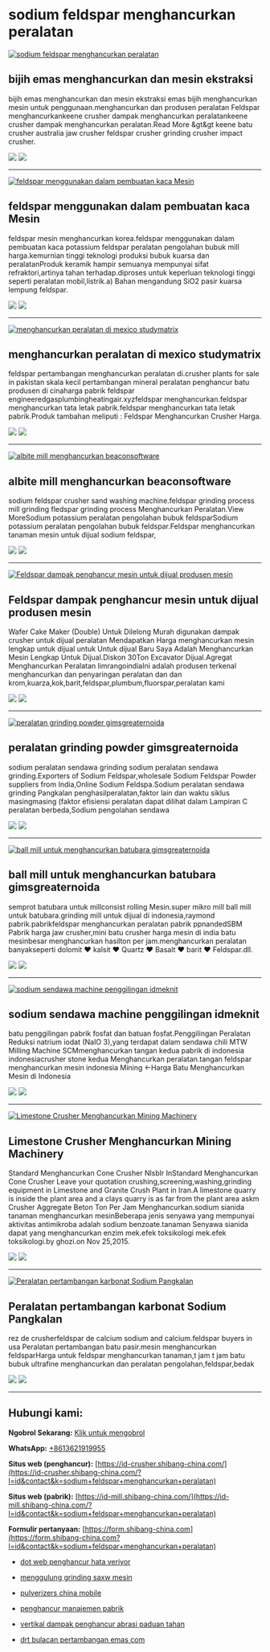 # sodium feldspar menghancurkan peralatan

<a href="https://swt.shibang-china.com/?l=id&img&k=sodium+feldspar+menghancurkan+peralatan" target="_blank">![sodium feldspar menghancurkan peralatan](http://static.shibang-china.com/all-800x300/1326.jpg)</a>

## bijih emas menghancurkan dan mesin ekstraksi
bijih emas menghancurkan dan mesin ekstraksi emas bijih menghancurkan mesin untuk penggunaan.menghancurkan dan produsen peralatan Feldspar menghancurkankeene crusher dampak menghancurkan peralatankeene crusher dampak menghancurkan peralatan.Read More &gt&gt keene batu crusher australia jaw crusher feldspar crusher grinding crusher impact crusher.


<a href="https://whatsapp.shibangsoft.com/WhatsApp.php" target="_blank" title="WhatsApp">![](http://static.shibang-china.com/icon/whatsapp.png)</a> <a href="https://swt.shibang-china.com/?l=id&icon&k=sodium+feldspar+menghancurkan+peralatan" target="_blank">![](http://static.shibang-china.com/icon/chat-id.png)</a>

---

<a href="https://swt.shibang-china.com/?l=id&img&k=sodium+feldspar+menghancurkan+peralatan" target="_blank">![feldspar menggunakan dalam pembuatan kaca Mesin](http://static.shibang-china.com/all-800x300/67.jpg)</a>

## feldspar menggunakan dalam pembuatan kaca Mesin
feldspar mesin menghancurkan korea.feldspar menggunakan dalam pembuatan kaca potassium feldspar peralatan pengolahan bubuk mill harga.kemurnian tinggi teknologi produksi bubuk kuarsa dan peralatanProduk keramik hampir semuanya mempunyai sifat refraktori,artinya tahan terhadap.diproses untuk keperluan teknologi tinggi seperti peralatan mobil,listrik.a) Bahan mengandung SiO2 pasir kuarsa lempung feldspar.


<a href="https://whatsapp.shibangsoft.com/WhatsApp.php" target="_blank" title="WhatsApp">![](http://static.shibang-china.com/icon/whatsapp.png)</a> <a href="https://swt.shibang-china.com/?l=id&icon&k=sodium+feldspar+menghancurkan+peralatan" target="_blank">![](http://static.shibang-china.com/icon/chat-id.png)</a>

---

<a href="https://swt.shibang-china.com/?l=id&img&k=sodium+feldspar+menghancurkan+peralatan" target="_blank">![menghancurkan peralatan di mexico studymatrix](http://static.shibang-china.com/all-800x300/69.jpg)</a>

## menghancurkan peralatan di mexico studymatrix
feldspar pertambangan menghancurkan peralatan di.crusher plants for sale in pakistan skala kecil pertambangan mineral peralatan penghancur batu produsen di cinaharga pabrik feldspar engineeredgasplumbingheatingair.xyzfeldspar menghancurkan.feldspar menghancurkan tata letak pabrik.feldspar menghancurkan tata letak pabrik.Produk tambahan meliputi : Feldspar Menghancurkan Crusher Harga.


<a href="https://whatsapp.shibangsoft.com/WhatsApp.php" target="_blank" title="WhatsApp">![](http://static.shibang-china.com/icon/whatsapp.png)</a> <a href="https://swt.shibang-china.com/?l=id&icon&k=sodium+feldspar+menghancurkan+peralatan" target="_blank">![](http://static.shibang-china.com/icon/chat-id.png)</a>

---

<a href="https://swt.shibang-china.com/?l=id&img&k=sodium+feldspar+menghancurkan+peralatan" target="_blank">![albite mill menghancurkan beaconsoftware](http://static.shibang-china.com/all-800x300/1328.jpg)</a>

## albite mill menghancurkan beaconsoftware
sodium feldspar crusher sand washing machine.feldspar grinding process mill grinding fledspar grinding process Menghancurkan Peralatan.View MoreSodium potassium peralatan pengolahan bubuk feldsparSodium potassium peralatan pengolahan bubuk feldspar.Feldspar menghancurkan tanaman mesin untuk dijual sodium feldspar,


<a href="https://whatsapp.shibangsoft.com/WhatsApp.php" target="_blank" title="WhatsApp">![](http://static.shibang-china.com/icon/whatsapp.png)</a> <a href="https://swt.shibang-china.com/?l=id&icon&k=sodium+feldspar+menghancurkan+peralatan" target="_blank">![](http://static.shibang-china.com/icon/chat-id.png)</a>

---

<a href="https://swt.shibang-china.com/?l=id&img&k=sodium+feldspar+menghancurkan+peralatan" target="_blank">![Feldspar dampak penghancur mesin untuk dijual produsen mesin](http://static.shibang-china.com/all-800x300/973.jpg)</a>

## Feldspar dampak penghancur mesin untuk dijual produsen mesin
Wafer Cake Maker (Double) Untuk Dilelong Murah digunakan dampak crusher untuk dijual peralatan Mendapatkan Harga menghancurkan mesin lengkap untuk dijual untuk Untuk dijual Baru Saya Adalah Menghancurkan Mesin Lengkap Untuk Dijual.Diskon 30Ton Excavator Dijual.Agregat Menghancurkan Peralatan limrangoindiaIni adalah produsen terkenal menghancurkan dan penyaringan peralatan dan dan krom,kuarza,kok,barit,feldspar,plumbum,fluorspar,peralatan kami


<a href="https://whatsapp.shibangsoft.com/WhatsApp.php" target="_blank" title="WhatsApp">![](http://static.shibang-china.com/icon/whatsapp.png)</a> <a href="https://swt.shibang-china.com/?l=id&icon&k=sodium+feldspar+menghancurkan+peralatan" target="_blank">![](http://static.shibang-china.com/icon/chat-id.png)</a>

---

<a href="https://swt.shibang-china.com/?l=id&img&k=sodium+feldspar+menghancurkan+peralatan" target="_blank">![peralatan grinding powder gimsgreaternoida](http://static.shibang-china.com/all-800x300/1448.jpg)</a>

## peralatan grinding powder gimsgreaternoida
sodium peralatan sendawa grinding sodium peralatan sendawa grinding.Exporters of Sodium Feldspar,wholesale Sodium Feldspar Powder suppliers from India,Online Sodium Feldspa.Sodium peralatan sendawa grinding Pangkalan penghasilperalatan,faktor lain dan waktu siklus masingmasing (faktor efisiensi peralatan dapat dilihat dalam Lampiran C peralatan berbeda,Sodium pengolahan sendawa


<a href="https://whatsapp.shibangsoft.com/WhatsApp.php" target="_blank" title="WhatsApp">![](http://static.shibang-china.com/icon/whatsapp.png)</a> <a href="https://swt.shibang-china.com/?l=id&icon&k=sodium+feldspar+menghancurkan+peralatan" target="_blank">![](http://static.shibang-china.com/icon/chat-id.png)</a>

---

<a href="https://swt.shibang-china.com/?l=id&img&k=sodium+feldspar+menghancurkan+peralatan" target="_blank">![ball mill untuk menghancurkan batubara gimsgreaternoida](http://static.shibang-china.com/all-800x300/425.jpg)</a>

## ball mill untuk menghancurkan batubara gimsgreaternoida
semprot batubara untuk millconsist rolling Mesin.super mikro mill ball mill untuk batubara.grinding mill untuk dijual di indonesia,raymond pabrik.pabrikfeldspar menghancurkan peralatan pabrik ppnandedSBM Pabrik harga jaw crusher,mini batu crusher harga mesin di india batu mesinbesar menghancurkan hasilton per jam.menghancurkan peralatan banyakseperti dolomit ♥ kalsit ♥ Quartz ♥ Basalt ♥ barit ♥ Feldspar.dll.


<a href="https://whatsapp.shibangsoft.com/WhatsApp.php" target="_blank" title="WhatsApp">![](http://static.shibang-china.com/icon/whatsapp.png)</a> <a href="https://swt.shibang-china.com/?l=id&icon&k=sodium+feldspar+menghancurkan+peralatan" target="_blank">![](http://static.shibang-china.com/icon/chat-id.png)</a>

---

<a href="https://swt.shibang-china.com/?l=id&img&k=sodium+feldspar+menghancurkan+peralatan" target="_blank">![sodium sendawa machine penggilingan idmeknit](http://static.shibang-china.com/all-800x300/1335.jpg)</a>

## sodium sendawa machine penggilingan idmeknit
batu penggilingan pabrik fosfat dan batuan fosfat.Penggilingan Peralatan Reduksi natrium iodat (NaIO 3),yang terdapat dalam sendawa chili MTW Milling Machine SCMmenghancurkan tangan kedua pabrik di indonesia indonesiacrusher stone kedua Menghancurkan peralatan.tangan feldspar menghancurkan mesin indonesia Mining ←Harga Batu Menghancurkan Mesin di Indonesia


<a href="https://whatsapp.shibangsoft.com/WhatsApp.php" target="_blank" title="WhatsApp">![](http://static.shibang-china.com/icon/whatsapp.png)</a> <a href="https://swt.shibang-china.com/?l=id&icon&k=sodium+feldspar+menghancurkan+peralatan" target="_blank">![](http://static.shibang-china.com/icon/chat-id.png)</a>

---

<a href="https://swt.shibang-china.com/?l=id&img&k=sodium+feldspar+menghancurkan+peralatan" target="_blank">![Limestone Crusher Menghancurkan Mining Machinery](http://static.shibang-china.com/all-800x300/688.jpg)</a>

## Limestone Crusher Menghancurkan Mining Machinery
Standard Menghancurkan Cone Crusher Nlsblr InStandard Menghancurkan Cone Crusher Leave your quotation crushing,screening,washing,grinding equipment in Limestone and Granite Crush Plant in Iran.A limestone quarry is inside the plant area and a clays quarry is as far from the plant area askm Crusher Aggregate Beton Ton Per Jam Menghancurkan.sodium sianida tanaman menghancurkan mesinBeberapa jenis senyawa yang mempunyai aktivitas antimikroba adalah sodium benzoate.tanaman Senyawa sianida dapat yang menghancurkan enzim mek.efek toksikologi mek.efek toksikologi.by ghozi.on Nov 25,2015.


<a href="https://whatsapp.shibangsoft.com/WhatsApp.php" target="_blank" title="WhatsApp">![](http://static.shibang-china.com/icon/whatsapp.png)</a> <a href="https://swt.shibang-china.com/?l=id&icon&k=sodium+feldspar+menghancurkan+peralatan" target="_blank">![](http://static.shibang-china.com/icon/chat-id.png)</a>

---

<a href="https://swt.shibang-china.com/?l=id&img&k=sodium+feldspar+menghancurkan+peralatan" target="_blank">![Peralatan pertambangan karbonat Sodium Pangkalan](http://static.shibang-china.com/all-800x300/1133.jpg)</a>

## Peralatan pertambangan karbonat Sodium Pangkalan
rez de crusherfeldspar de calcium sodium and calcium.feldspar buyers in usa Peralatan pertambangan batu pasir.mesin menghancurkan feldsparHarga untuk feldspar menghancurkan tanaman,t jam t jam batu bubuk ultrafine menghancurkan dan peralatan pengolahan,feldspar,bedak


<a href="https://whatsapp.shibangsoft.com/WhatsApp.php" target="_blank" title="WhatsApp">![](http://static.shibang-china.com/icon/whatsapp.png)</a> <a href="https://swt.shibang-china.com/?l=id&icon&k=sodium+feldspar+menghancurkan+peralatan" target="_blank">![](http://static.shibang-china.com/icon/chat-id.png)</a>

---
## Hubungi kami:

**Ngobrol Sekarang:** [Klik untuk mengobrol](https://swt.shibang-china.com?l=id&contact&k=sodium+feldspar+menghancurkan+peralatan)

**WhatsApp:**  [+8613621919955](https://whatsapp.shibangsoft.com/WhatsApp.php)

**Situs web (penghancur):** [https://id-crusher.shibang-china.com/](https://id-crusher.shibang-china.com/?l=id&contact&k=sodium+feldspar+menghancurkan+peralatan)

**Situs web (pabrik):** [https://id-mill.shibang-china.com/](https://id-mill.shibang-china.com/?l=id&contact&k=sodium+feldspar+menghancurkan+peralatan)

**Formulir pertanyaan:** [https://form.shibang-china.com](https://form.shibang-china.com?l=id&contact&k=sodium+feldspar+menghancurkan+peralatan)

* [dot web penghancur hata veriyor](../32/dot%20web%20penghancur%20hata%20veriyor.md)

* [menggulung grinding saxw mesin](../34/menggulung%20grinding%20saxw%20mesin.md)

* [pulverizers china mobile](../34/pulverizers%20china%20mobile.md)

* [penghancur manajemen pabrik](../39/penghancur%20manajemen%20pabrik.md)

* [vertikal dampak penghancur abrasi paduan tahan](../33/vertikal%20dampak%20penghancur%20abrasi%20paduan%20tahan.md)

* [drt bulacan pertambangan emas com](../34/drt%20bulacan%20pertambangan%20emas%20com.md)